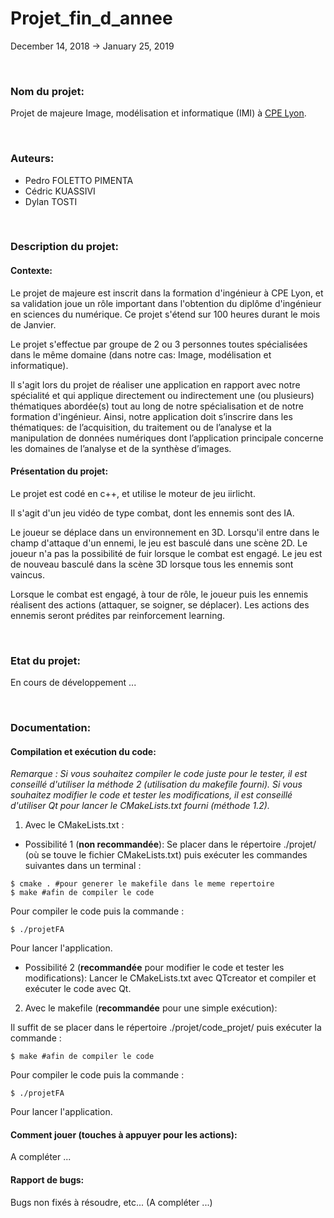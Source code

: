 # Projet_fin_d_annee


December 14, 2018   ->    January 25, 2019


</br>

### Nom du projet:

Projet de majeure Image, modélisation et informatique (IMI) à [CPE Lyon](https://www.cpe.fr/ingenieur-sciences-du-numerique/majeure-image-modelisation-informatique/).

</br>

### Auteurs:

* Pedro FOLETTO PIMENTA
* Cédric KUASSIVI
* Dylan TOSTI

 
</br>

### Description du projet:

#### Contexte:
Le projet de majeure est inscrit dans la formation d'ingénieur à CPE Lyon, et sa validation joue un rôle important dans l'obtention du diplôme d'ingénieur en sciences du numérique. Ce projet s'étend sur 100 heures durant le mois de Janvier.

Le projet s'effectue par groupe de 2 ou 3 personnes toutes spécialisées dans le même domaine (dans notre cas: Image, modélisation et informatique).

Il s'agit lors du projet de réaliser une application en rapport avec notre spécialité et qui applique directement ou indirectement une (ou plusieurs) thématiques abordée(s) tout au long de notre spécialisation et de notre formation d'ingénieur. Ainsi, notre application doit s’inscrire dans les thématiques: de l’acquisition, du traitement ou de l’analyse et la manipulation de données numériques dont l’application principale concerne les domaines de l’analyse et de la synthèse d’images.


#### Présentation du projet:
Le projet est codé en c++, et utilise le moteur de jeu iirlicht.

Il s'agit d'un jeu vidéo de type combat, dont les ennemis sont des IA.

Le joueur se déplace dans un environnement en 3D. Lorsqu'il entre dans le champ d'attaque d'un ennemi, le jeu est basculé dans une scène 2D. Le joueur n'a pas la possibilité de fuir lorsque le combat est engagé. Le jeu est de nouveau basculé dans la scène 3D lorsque tous les ennemis sont vaincus.

Lorsque le combat est engagé, à tour de rôle, le joueur puis les ennemis réalisent des actions (attaquer, se soigner, se déplacer). Les actions des ennemis seront prédites par reinforcement learning.


</br>

### Etat du projet:

En cours de développement ...


</br>

### Documentation:

#### Compilation et exécution du code:

  _Remarque : Si vous souhaitez compiler le code juste pour le tester, il est conseillé d'utiliser la méthode 2 (utilisation du makefile fourni).
  Si vous souhaitez modifier le code et tester les modifications, il est conseillé d'utiliser Qt pour lancer le CMakeLists.txt fourni (méthode 1.2)._


1. Avec le CMakeLists.txt :
  * Possibilité 1 (**non recommandée**): Se placer dans le répertoire ./projet/ (où se touve le fichier CMakeLists.txt) puis exécuter les commandes suivantes dans un terminal :
  ```
  $ cmake . #pour generer le makefile dans le meme repertoire
  $ make #afin de compiler le code
  ```
  Pour compiler le code puis la commande :
  ```
  $ ./projetFA
  ```
  Pour lancer l'application.

  * Possibilité 2 (**recommandée** pour modifier le code et tester les modifications): Lancer le CMakeLists.txt avec QTcreator et compiler et exécuter le code avec Qt.


2. Avec le makefile (**recommandée** pour une simple exécution):

  Il suffit de se placer dans le répertoire ./projet/code_projet/ puis exécuter la commande :

  ```
  $ make #afin de compiler le code
  ```

  Pour compiler le code puis la commande :
  ```
  $ ./projetFA
  ```
  Pour lancer l'application.


#### Comment jouer (touches à appuyer pour les actions):

A compléter ...

#### Rapport de bugs:

Bugs non fixés à résoudre, etc... (A compléter ...)
